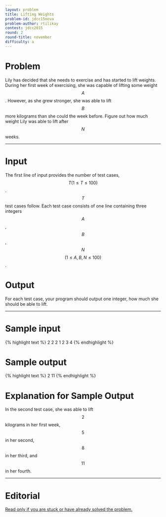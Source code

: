 ```yaml
---
layout: problem
title: Lifting Weights
problem-id: jdcc15nova
problem-author: rtilikay
contest: jdcc2015
round: 2
round-title: november
difficulty: a
---
```


# Problem
Lily has decided that she needs to exercise and has started to lift weights. During her first week of exercising, she was capable of lifting some weight $$A$$. However, as she grew stronger, she was able to lift $$B$$ more kilograms than she could the week before. Figure out how much weight Lily was able to lift after $$N$$ weeks.

---

# Input
The first line of input provides the number of test cases, $$T (1 \leq T \leq 100)$$. $$T$$ test cases follow. Each test case consists of one line containing three integers $$A$$, $$B$$, $$N$$ $$(1 \leq A, B, N \leq 100)$$.

# Output
For each test case, your program should output one integer, how much she should be able to lift.

---

# Sample input
{% highlight text %}
2
2 2 1
2 3 4
{% endhighlight %}

# Sample output
{% highlight text %}
2
11
{% endhighlight %}

# Explanation for Sample Output
In the second test case, she was able to lift $$2$$ kilograms in her first week, $$5$$ in her second, $$8$$ in her third, and $$11$$ in her fourth.

---

# Editorial
[Read only if you are stuck or have already solved the problem.](/cpt-editorials/jdcc/2015/november/a)
